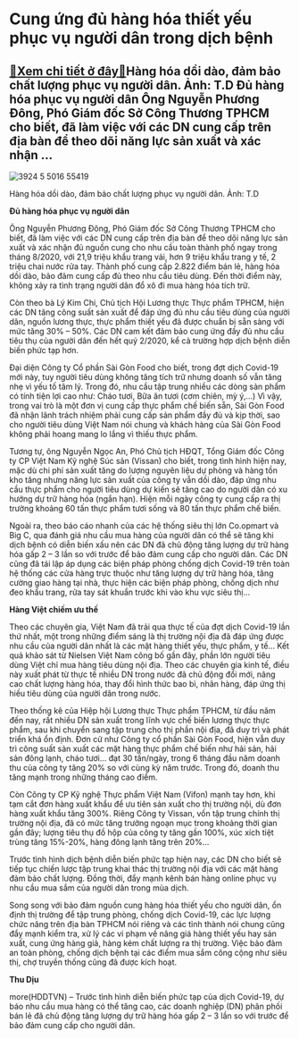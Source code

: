 Cung ứng đủ hàng hóa thiết yếu phục vụ người dân trong dịch bệnh
================================================================

[:gift:Xem chi tiết ở đây:gift:](https://hddtvn.com/cung-ung-du-hang-hoa-thiet-yeu-phuc-vu-nguoi-dan-trong-dich-benh/)Hàng hóa dồi dào, đảm bảo chất lượng phục vụ người dân. Ảnh: T.D Đủ hàng hóa phục vụ người dân Ông Nguyễn Phương Đông, Phó Giám đốc Sở Công Thương TPHCM cho biết, đã làm việc với các DN cung cấp trên địa bàn để theo dõi năng lực sản xuất và xác nhận …
-----------------------------------------------------------------------------------------------------------------------------------------------------------------------------------------------------------------------------------------------------------





![3924 5 5016 55419](https://haiquanonline.com.vn/stores/news_dataimages/anhnd/082020/13/17/in_article/3924_5-5016_55419.jpg?rt=20200813174058 "Hàng hóa dồi dào, đảm bảo chất lượng phục vụ người dân. 	Ảnh: T.D")


Hàng hóa dồi dào, đảm bảo chất lượng phục vụ người dân. Ảnh: T.D



**Đủ hàng hóa phục vụ người dân**


Ông Nguyễn Phương Đông, Phó Giám đốc Sở Công Thương TPHCM cho biết, đã làm việc với các DN cung cấp trên địa bàn để theo dõi năng lực sản xuất và xác nhận đủ nguồn cung cho nhu cầu toàn thành phố ngay trong tháng 8/2020, với 21,9 triệu khẩu trang vải, hơn 9 triệu khẩu trang y tế, 2 triệu chai nước rửa tay. Thành phố cung cấp 2.822 điểm bán lẻ, hàng hóa dồi dào, bảo đảm cung cấp đủ theo nhu cầu tiêu dùng. Đến thời điểm này, không xảy ra tình trạng người dân đổ xô đi mua hàng hóa tích trữ.


Còn theo bà Lý Kim Chi, Chủ tịch Hội Lương thực Thực phẩm TPHCM, hiện các DN tăng công suất sản xuất để đáp ứng đủ nhu cầu tiêu dùng của người dân, nguồn lương thực, thực phẩm thiết yếu đã được chuẩn bị sẵn sàng với mức tăng 30% – 50%. Các DN cam kết đảm bảo cung ứng đầy đủ nhu cầu tiêu thụ của người dân đến hết quý 2/2020, kể cả trường hợp dịch bệnh diễn biến phức tạp hơn.


Đại diện Công ty Cổ phần Sài Gòn Food cho biết, trong đợt dịch Covid-19 mới này, tuy người tiêu dùng không tăng tích trữ nhưng doanh số vẫn tăng nhẹ vì yếu tố tâm lý. Trong đó, nhu cầu tập trung nhiều các dòng sản phẩm có tính tiện lợi cao như: Cháo tươi, Bữa ăn tươi (cơm chiên, mỳ ý,…) Vì vậy, trong vai trò là một đơn vị cung cấp thực phẩm chế biến sẵn, Sài Gòn Food đã nhận lãnh trách nhiệm phải cung cấp sản phẩm đầy đủ và kịp thời, sao cho người tiêu dùng Việt Nam nói chung và khách hàng của Sài Gòn Food không phải hoang mang lo lắng vì thiếu thực phẩm.


Tương tự, ông Nguyễn Ngọc An, Phó Chủ tịch HĐQT, Tổng Giám đốc Công ty CP Việt Nam Kỹ nghệ Súc sản (Vissan) cho biết, trong tình hình hiện nay, mặc dù chi phí sản xuất tăng do lượng nguyên liệu dự phòng và hàng tồn kho tăng nhưng năng lực sản xuất của công ty vẫn dồi dào, đáp ứng nhu cầu thực phẩm cho người tiêu dùng dự kiến sẽ tăng cao do người dân có xu hướng dự trữ hàng hóa (ngắn hạn). Hiện mỗi ngày công ty cung cấp ra thị trường khoảng 60 tấn thực phẩm tươi sống và 80 tấn thực phẩm chế biến.


Ngoài ra, theo báo cáo nhanh của các hệ thống siêu thị lớn Co.opmart và Big C, qua đánh giá nhu cầu mua hàng của người dân có thể sẽ tăng khi dịch bệnh có diễn biến xấu nên các DN đã chủ động tăng lượng dự trữ hàng hóa gấp 2 – 3 lần so với trước để bảo đảm cung cấp cho người dân. Các DN cũng đã tái lập áp dụng các biện pháp phòng chống dịch Covid-19 trên toàn hệ thống các cửa hàng trực thuộc như tăng lượng dự trữ hàng hóa, tăng cường giao hàng tại nhà, thực hiện các biện pháp phòng, chống dịch như đeo khẩu trang, rửa tay sát khuẩn trước khi vào khu vực siêu thị…


**Hàng Việt chiếm ưu thế**


Theo các chuyên gia, Việt Nam đã trải qua thực tế của đợt dịch Covid-19 lần thứ nhất, một trong những điểm sáng là thị trường nội địa đã đáp ứng được nhu cầu của người dân nhất là các mặt hàng thiết yếu, thực phẩm, y tế… Kết quả khảo sát từ Nielsen Việt Nam công bố gần đây, phần lớn người tiêu dùng Việt chỉ mua hàng tiêu dùng nội địa. Theo các chuyên gia kinh tế, điều này xuất phát từ thực tế nhiều DN trong nước đã chủ động đổi mới, nâng cao chất lượng hàng hóa, thay đổi hình thức bao bì, nhãn hàng, đáp ứng thị hiếu tiêu dùng của người dân trong nước.


Theo thống kê của Hiệp hội Lương thực Thực phẩm TPHCM, từ đầu năm đến nay, rất nhiều DN sản xuất trong lĩnh vực chế biến lương thực thực phẩm, sau khi chuyển sang tập trung cho thị phần nội địa, đã duy trì và phát triển khá ổn định. Đơn cử như Công ty cổ phần Sài Gòn Food, hiện vẫn duy trì công suất sản xuất các mặt hàng thực phẩm chế biến như hải sản, hải sản đông lạnh, cháo tươi… đạt 30 tấn/ngày, trong 6 tháng đầu năm doanh thu của công ty tăng 20% so với cùng kỳ năm trước. Trong đó, doanh thu tăng mạnh trong những tháng cao điểm.


Còn Công ty CP Kỹ nghệ Thực phẩm Việt Nam (Vifon) mạnh tay hơn, khi tạm cắt đơn hàng xuất khẩu để ưu tiên sản xuất cho thị trường nội, dù đơn hàng xuất khẩu tăng 300%. Riêng Công ty Vissan, vốn tập trung chính thị trường nội địa, đã có mức tăng trưởng ngoạn mục trong khoảng thời gian gần đây; lượng tiêu thụ đồ hộp của công ty tăng gần 100%, xúc xích tiệt trùng tăng 15%-20%, hàng đông lạnh tăng trên 20%…


Trước tình hình dịch bệnh diễn biến phức tạp hiện nay, các DN cho biết sẽ tiếp tục chiến lược tập trung khai thác thị trường nội địa với các mặt hàng đảm bảo chất lượng. Đồng thời, đẩy mạnh kênh bán hàng online phục vụ nhu cầu mua sắm của người dân trong mùa dịch.


Song song với bảo đảm nguồn cung hàng hóa thiết yếu cho người dân, ổn định thị trường để tập trung phòng, chống dịch Covid-19, các lực lượng chức năng trên địa bàn TPHCM nói riêng và các tỉnh thành nói chung cũng đẩy mạnh kiểm tra, xử lý các vi phạm về nâng giá hàng thiết yếu hay sản xuất, cung ứng hàng giả, hàng kém chất lượng ra thị trường. Việc bảo đảm an toàn phòng, chống dịch bệnh tại các điểm mua sắm công cộng như siêu thị, chợ truyền thống cũng đã được kích hoạt.




**Thu Dịu**



more(HDDTVN) – Trước tình hình diễn biến phức tạp của dịch Covid-19, dự báo nhu cầu mua hàng có thể tăng cao, các doanh nghiệp (DN) phân phối bán lẻ đã chủ động tăng lượng dự trữ hàng hóa gấp 2 – 3 lần so với trước để bảo đảm cung cấp cho người dân.

